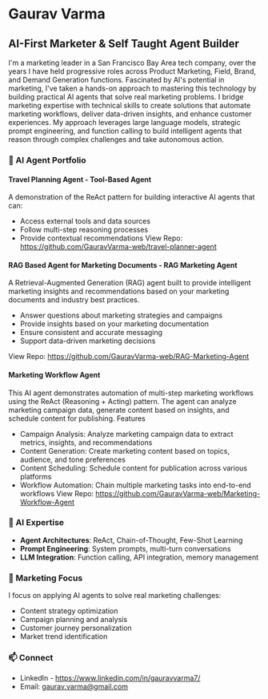 # Gaurav Varma
## AI-First Marketer & Self Taught Agent Builder

I'm a marketing leader in a San Francisco Bay Area tech company, over the years I have held progressive roles across Product Marketing, Field, Brand, and Demand Generation functions.
Fascinated by AI's potential in marketing, I've taken a hands-on approach to mastering this technology by building practical AI agents that solve real marketing problems.
I bridge marketing expertise with technical skills to create solutions that automate marketing workflows, deliver data-driven insights, and enhance customer experiences. My approach leverages large language models, strategic prompt engineering, and function calling to build intelligent agents that reason through complex challenges and take autonomous action.

### 🤖 AI Agent Portfolio

#### Travel Planning Agent - Tool-Based Agent
A demonstration of the ReAct pattern for building interactive AI agents that can:
- Access external tools and data sources
- Follow multi-step reasoning processes
- Provide contextual recommendations
View Repo: https://github.com/GauravVarma-web/travel-planner-agent

#### RAG Based Agent for Marketing Documents - RAG Marketing Agent
A Retrieval-Augmented Generation (RAG) agent built to provide intelligent marketing insights and recommendations based on your marketing documents and industry best practices.
- Answer questions about marketing strategies and campaigns
- Provide insights based on your marketing documentation
- Ensure consistent and accurate messaging
- Support data-driven marketing decisions
  
View Repo: https://github.com/GauravVarma-web/RAG-Marketing-Agent

#### Marketing Workflow Agent
This AI agent demonstrates automation of multi-step marketing workflows using the ReAct (Reasoning + Acting) pattern. The agent can analyze marketing campaign data, generate content based on insights, and schedule content for publishing.
Features
- Campaign Analysis: Analyze marketing campaign data to extract metrics, insights, and recommendations
- Content Generation: Create marketing content based on topics, audience, and tone preferences
- Content Scheduling: Schedule content for publication across various platforms
- Workflow Automation: Chain multiple marketing tasks into end-to-end workflows
View Repo: https://github.com/GauravVarma-web/Marketing-Workflow-Agent

### 🧠 AI Expertise
- **Agent Architectures**: ReAct, Chain-of-Thought, Few-Shot Learning
- **Prompt Engineering**: System prompts, multi-turn conversations
- **LLM Integration**: Function calling, API integration, memory management

### 💼 Marketing Focus
I focus on applying AI agents to solve real marketing challenges:
- Content strategy optimization
- Campaign planning and analysis
- Customer journey personalization
- Market trend identification

### 📫 Connect
- LinkedIn - https://www.linkedin.com/in/gauravvarma7/
- Email: gaurav.varma@gmail.com
